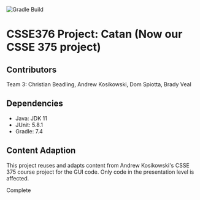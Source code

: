![Gradle Build](https://github.com/rhit-csse376/project-202430-s1-team03-202430/actions/workflows/main.yml/badge.svg)
# CSSE376 Project: Catan (Now our CSSE 375 project)

## Contributors
Team 3: Christian Beadling, Andrew Kosikowski, Dom Spiotta, Brady Veal

## Dependencies
- Java: JDK 11
- JUnit: 5.8.1
- Gradle: 7.4

## Content Adaption
This project reuses and adapts content from Andrew Kosikowski's CSSE 375 course project for the GUI code.
Only code in the presentation level is affected.

Complete
